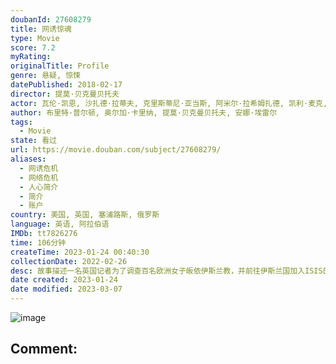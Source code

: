 ```yaml
---
doubanId: 27608279
title: 网诱惊魂
type: Movie
score: 7.2
myRating: 
originalTitle: Profile
genre: 悬疑, 惊悚
datePublished: 2018-02-17
director: 提莫·贝克曼贝托夫
actor: 瓦伦·凯恩, 沙扎德·拉蒂夫, 克里斯蒂尼·亚当斯, 阿米尔·拉希姆扎德, 凯利·麦克, 摩根·华金斯, 艾玛·凯特, 路易斯·马丁, 凯特·沃森, 特里卡·威尔逊
author: 布里特·普尔顿, 奥尔加·卡里纳, 提莫·贝克曼贝托夫, 安娜·埃雷尔
tags:
  - Movie
state: 看过
url: https://movie.douban.com/subject/27608279/
aliases:
  - 网诱危机
  - 网络危机
  - 人心简介
  - 简介
  - 账户
country: 美国, 英国, 塞浦路斯, 俄罗斯
language: 英语, 阿拉伯语
IMDb: tt7826276
time: 106分钟
createTime: 2023-01-24 00:40:30
collectionDate: 2022-02-26
desc: 故事描述一名英国记者为了调查百名欧洲女子皈依伊斯兰教，并前往伊斯兰国加入ISIS的原因，创立了一个假帐号，与叙利亚的圣战士展开了交流，试图得到更多资讯，但对方一心只想娶她为妻。然而在身份不断切换之时，...
date created: 2023-01-24
date modified: 2023-03-07
---
```


![image](p2640506011.jpg)

Comment:
---
